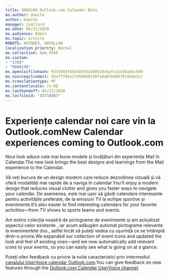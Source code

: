 ```yaml
---
title: 9000198 Outlook.com Calendar Beta
ms.author: daeite
author: daeite
manager: joallard
ms.date: 04/21/2020
ms.audience: Admin
ms.topic: article
ROBOTS: NOINDEX, NOFOLLOW
localization_priority: Normal
ms.collection: Adm_O365
ms.custom:
- "1758"
- "9000198"
ms.openlocfilehash: 9355093f45b34d7da5d0920c6afca1438adbc940
ms.sourcegitcommit: 55eff703a17e500681d8fa6a87eb067019ade3cc
ms.translationtype: MT
ms.contentlocale: ro-RO
ms.lasthandoff: 04/22/2020
ms.locfileid: "43710887"
---
```

# <a name="new-calendar-experiences-coming-to-outlookcom"></a><span data-ttu-id="a96ba-102">Experiențe calendar noi care vin la Outlook.com</span><span class="sxs-lookup"><span data-stu-id="a96ba-102">New Calendar experiences coming to Outlook.com</span></span>

<span data-ttu-id="a96ba-103">Noul look aduce cele mai bune modele și învățături din experiența Mail în Calendar.</span><span class="sxs-lookup"><span data-stu-id="a96ba-103">The new look brings the best designs and learnings from the Mail experience to the Calendar.</span></span>

<span data-ttu-id="a96ba-104">Vă veți bucura de un design modern care reduce dezordinea vizuală și vă oferă modalități mai rapide de a naviga în calendar.</span><span class="sxs-lookup"><span data-stu-id="a96ba-104">You’ll enjoy a modern design that reduces visual clutter and gives you faster ways to navigate your calendar.</span></span> <span data-ttu-id="a96ba-105">De asemenea, este mai ușor să găsiți calendare interesante pentru activitățile preferate, de la emisiuni TV la echipe sportive și evenimente.</span><span class="sxs-lookup"><span data-stu-id="a96ba-105">It’s also easier to find interesting calendars for your favorite activities—from TV shows to sports teams and events.</span></span>

<span data-ttu-id="a96ba-106">Am extins colecția noastră de pictograme de evenimente și am actualizat aspectul celor existente , iar acum adăugăm automat pictograme relevante la evenimentele dvs., astfel încât să puteți vedea cu ușurință ce se întâmplă dintr-o privire.</span><span class="sxs-lookup"><span data-stu-id="a96ba-106">We expanded our collection of event icons and updated the look and feel of existing ones—and we now automatically add relevant icons to your events, so you can easily see what is going on at a glance.</span></span>

<span data-ttu-id="a96ba-107">Puteți oferi feedback cu privire la noile caracteristici prin intermediul [canalului UserVoice calendar Outlook.com](https://go.microsoft.com/fwlink/?linkid=2103075).</span><span class="sxs-lookup"><span data-stu-id="a96ba-107">You can give feedback on new features through the [Outlook.com Calendar UserVoice channel](https://go.microsoft.com/fwlink/?linkid=2103075).</span></span>